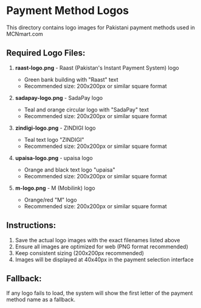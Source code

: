 # Payment Method Logos

This directory contains logo images for Pakistani payment methods used in MCNmart.com

## Required Logo Files:

1. **raast-logo.png** - Raast (Pakistan's Instant Payment System) logo
   - Green bank building with "Raast" text
   - Recommended size: 200x200px or similar square format

2. **sadapay-logo.png** - SadaPay logo  
   - Teal and orange circular logo with "SadaPay" text
   - Recommended size: 200x200px or similar square format

3. **zindigi-logo.png** - ZINDIGI logo
   - Teal text logo "ZINDIGI"
   - Recommended size: 200x200px or similar square format

4. **upaisa-logo.png** - upaisa logo
   - Orange and black text logo "upaisa"
   - Recommended size: 200x200px or similar square format

5. **m-logo.png** - M (Mobilink) logo
   - Orange/red "M" logo
   - Recommended size: 200x200px or similar square format

## Instructions:
1. Save the actual logo images with the exact filenames listed above
2. Ensure all images are optimized for web (PNG format recommended)
3. Keep consistent sizing (200x200px recommended)
4. Images will be displayed at 40x40px in the payment selection interface

## Fallback:
If any logo fails to load, the system will show the first letter of the payment method name as a fallback.
